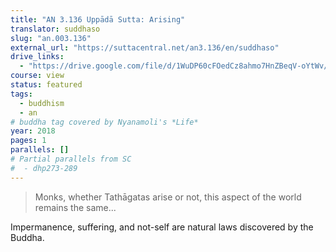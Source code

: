 ```yaml
---
title: "AN 3.136 Uppādā Sutta: Arising"
translator: suddhaso
slug: "an.003.136"
external_url: "https://suttacentral.net/an3.136/en/suddhaso"
drive_links:
  - "https://drive.google.com/file/d/1WuDP60cFOedCz8ahmo7HnZBeqV-oYtWv/view?usp=drivesdk"
course: view
status: featured
tags:
  - buddhism
  - an
# buddha tag covered by Nyanamoli's *Life*
year: 2018
pages: 1
parallels: []
# Partial parallels from SC
#  - dhp273-289
---
```


> Monks, whether Tathāgatas arise or not, this aspect of the world remains the same...

Impermanence, suffering, and not-self are natural laws discovered by the Buddha.
